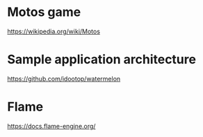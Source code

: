 # Motos game
https://wikipedia.org/wiki/Motos

# Sample application architecture 
https://github.com/idootop/watermelon

# Flame
https://docs.flame-engine.org/